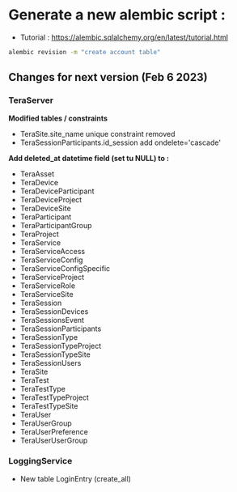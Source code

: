 # Generate a new alembic script : 

* Tutorial : https://alembic.sqlalchemy.org/en/latest/tutorial.html

```bash
alembic revision -m "create account table"
```

## Changes for next version (Feb 6 2023)

### TeraServer
**Modified tables / constraints**
* TeraSite.site_name unique constraint removed
* TeraSessionParticipants.id_session add ondelete='cascade'


**Add deleted_at datetime field (set tu NULL) to :**
- TeraAsset
- TeraDevice
- TeraDeviceParticipant
- TeraDeviceProject
- TeraDeviceSite
- TeraParticipant
- TeraParticipantGroup
- TeraProject
- TeraService
- TeraServiceAccess
- TeraServiceConfig
- TeraServiceConfigSpecific
- TeraServiceProject
- TeraServiceRole
- TeraServiceSite
- TeraSession
- TeraSessionDevices
- TeraSessionsEvent
- TeraSessionParticipants
- TeraSessionType
- TeraSessionTypeProject
- TeraSessionTypeSite
- TeraSessionUsers
- TeraSite
- TeraTest
- TeraTestType
- TeraTestTypeProject
- TeraTestTypeSite
- TeraUser
- TeraUserGroup
- TeraUserPreference
- TeraUserUserGroup

### LoggingService
- New table LoginEntry (create_all)